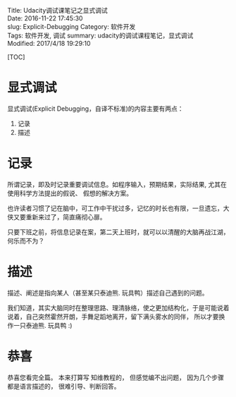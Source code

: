 Title: Udacity调试课笔记之显式调试   
Date: 2016-11-22 17:45:30  
slug: Explicit-Debugging
Category: 软件开发  
Tags: 软件开发, 调试
summary: udacity的调试课程笔记，显式调试  
Modified: 2017/4/18 19:29:10

[TOC]

# 显式调试
显式调试(Explicit Debugging，自译不标准)的内容主要有两点：

1. 记录
2. 描述

# 记录

所谓记录，即及时记录重要调试信息。如程序输入，预期结果，实际结果, 尤其在使用科学方法提出的假说、 假想的解决方案。

也许读者习惯了记在脑中，可工作中干扰过多，记忆的时长也有限，一旦遗忘，大侠又要重新来过了，简直痛彻心扉。

只要下班之前，将信息记录在案，第二天上班时，就可以以清醒的大脑再战江湖，何乐而不为？

# 描述

描述、阐述是指向某人（甚至某只泰迪熊. 玩具鸭）描述自己遇到的问题。

我们知道，其实大脑同时在整理思路、理清脉络，使之更加结构化，于是可能说着说着，自己突然霍然开朗，手舞足蹈地离开，留下满头雾水的同伴， 所以才要换作一只泰迪熊. 玩具鸭 :)

# 恭喜

恭喜您看完全篇。 本来打算写 知维教程的， 但感觉编不出问题， 因为几个步骤都是语言描述的， 很难引导、判断回答。
